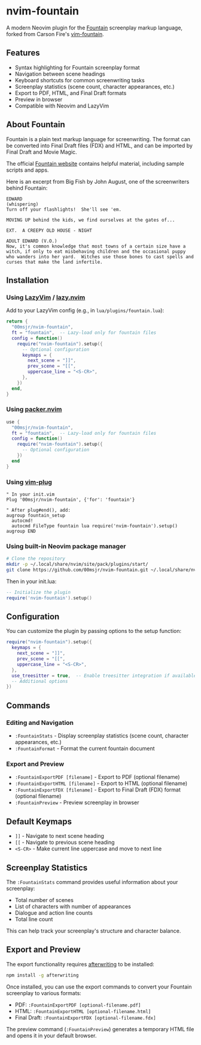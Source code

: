 # nvim-fountain

A modern Neovim plugin for the [Fountain](https://fountain.io/) screenplay markup language, forked from Carson Fire's [vim-fountain](http://www.vim.org/scripts/script.php?script_id=3880).

## Features

- Syntax highlighting for Fountain screenplay format
- Navigation between scene headings
- Keyboard shortcuts for common screenwriting tasks
- Screenplay statistics (scene count, character appearances, etc.)
- Export to PDF, HTML, and Final Draft formats
- Preview in browser
- Compatible with Neovim and LazyVim

## About Fountain

Fountain is a plain text markup language for screenwriting. The format can be converted into Final Draft files (FDX) and HTML, and can be imported by Final Draft and Movie Magic.

The official [Fountain website](https://fountain.io/) contains helpful material, including sample scripts and apps.

Here is an excerpt from Big Fish by John August, one of the screenwriters behind Fountain:

```
EDWARD
(whispering)
Turn off your flashlights!  She'll see 'em.

MOVING UP behind the kids, we find ourselves at the gates of...

EXT.  A CREEPY OLD HOUSE - NIGHT

ADULT EDWARD (V.O.)
Now, it's common knowledge that most towns of a certain size have a witch, if only to eat misbehaving children and the occasional puppy who wanders into her yard.  Witches use those bones to cast spells and curses that make the land infertile.
```

## Installation

### Using [LazyVim](https://github.com/LazyVim/LazyVim) / [lazy.nvim](https://github.com/folke/lazy.nvim)

Add to your LazyVim config (e.g., in `lua/plugins/fountain.lua`):

```lua
return {
  "00msjr/nvim-fountain",
  ft = "fountain",  -- Lazy-load only for fountain files
  config = function()
    require("nvim-fountain").setup({
      -- Optional configuration
      keymaps = {
        next_scene = "]]",
        prev_scene = "[[",
        uppercase_line = "<S-CR>",
      },
    })
  end,
}
```

### Using [packer.nvim](https://github.com/wbthomason/packer.nvim)

```lua
use {
  "00msjr/nvim-fountain",
  ft = "fountain",  -- Lazy-load only for fountain files
  config = function()
    require("nvim-fountain").setup({
      -- Optional configuration
    })
  end
}
```

### Using [vim-plug](https://github.com/junegunn/vim-plug)

```vim
" In your init.vim
Plug '00msjr/nvim-fountain', {'for': 'fountain'}

" After plug#end(), add:
augroup fountain_setup
  autocmd!
  autocmd FileType fountain lua require('nvim-fountain').setup()
augroup END
```

### Using built-in Neovim package manager

```bash
# Clone the repository
mkdir -p ~/.local/share/nvim/site/pack/plugins/start/
git clone https://github.com/00msjr/nvim-fountain.git ~/.local/share/nvim/site/pack/plugins/start/nvim-fountain
```

Then in your init.lua:

```lua
-- Initialize the plugin
require('nvim-fountain').setup()
```

## Configuration

You can customize the plugin by passing options to the setup function:

```lua
require("nvim-fountain").setup({
  keymaps = {
    next_scene = "]]",
    prev_scene = "[[",
    uppercase_line = "<S-CR>",
  },
  use_treesitter = true,  -- Enable treesitter integration if available
  -- Additional options
})
```

## Commands

### Editing and Navigation

- `:FountainStats` - Display screenplay statistics (scene count, character appearances, etc.)
- `:FountainFormat` - Format the current fountain document

### Export and Preview

- `:FountainExportPDF [filename]` - Export to PDF (optional filename)
- `:FountainExportHTML [filename]` - Export to HTML (optional filename)
- `:FountainExportFDX [filename]` - Export to Final Draft (FDX) format (optional filename)
- `:FountainPreview` - Preview screenplay in browser

## Default Keymaps

- `]]` - Navigate to next scene heading
- `[[` - Navigate to previous scene heading
- `<S-CR>` - Make current line uppercase and move to next line

## Screenplay Statistics

The `:FountainStats` command provides useful information about your screenplay:

- Total number of scenes
- List of characters with number of appearances
- Dialogue and action line counts
- Total line count

This can help track your screenplay's structure and character balance.

## Export and Preview

The export functionality requires [afterwriting](https://github.com/ifrost/afterwriting-labs/blob/master/docs/clients.md) to be installed:

```bash
npm install -g afterwriting
```

Once installed, you can use the export commands to convert your Fountain screenplay to various formats:

- PDF: `:FountainExportPDF [optional-filename.pdf]`
- HTML: `:FountainExportHTML [optional-filename.html]`
- Final Draft: `:FountainExportFDX [optional-filename.fdx]`

The preview command (`:FountainPreview`) generates a temporary HTML file and opens it in your default browser.
